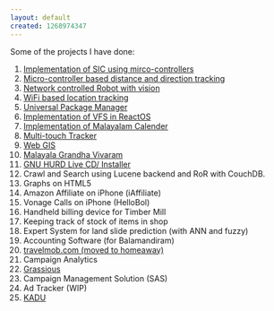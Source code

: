 ```yaml
---
layout: default
created: 1268974347
---
```

Some of the projects I have done:

1.  [Implementation of SIC using mirco-controllers](/page/project/implementation-of-sic-using-mirco-controllers/)
2.  [Micro-controller based distance and direction tracking](/page/project/micro-controller-based-distance-and-direction-tracking/)
3.  [Network controlled Robot with vision](/page/project/network-controlled-robot-with-vision/)
4.  [WiFi based location tracking](/page/project/wifi-based-location-tracking/)
5.  [Universal Package Manager](/page/project/universal-package-manager/)
6.  [Implementation of VFS in ReactOS](/page/project/implementation-of-vfs-in-reactos/)
7.  [Implementation of Malayalam Calender](/page/project/implementation-of-malayalam-calender/)
8.  [Multi-touch Tracker](/page/project/multi-touch-tracker/)
9.  [Web GIS](/page/project/web-gis/)
10. [Malayala Grandha Vivaram](/page/project/malayala-grandha-vivaram/)
11. [GNU HURD Live CD/ Installer](/page/project/gnu-hurd-live-cd-installer/)
12. Crawl and Search using Lucene backend and RoR with CouchDB.
13. Graphs on HTML5
14. Amazon Affiliate on iPhone (iAffiliate)
15. Vonage Calls on iPhone (HelloBol)
16. Handheld billing device for Timber Mill
17. Keeping track of stock of items in shop
18. Expert System for land slide prediction (with ANN and fuzzy)
19. Accounting Software (for Balamandiram)
20. <a href="http://travelmob.com">travelmob.com (moved to homeaway)</a>
21. Campaign Analytics
22. <a href="http://grassio.us">Grassious</a>
23. Campaign Management Solution (SAS)
24. Ad Tracker (WIP)
25. <a href="http://kaducollect.com">KADU</a>
